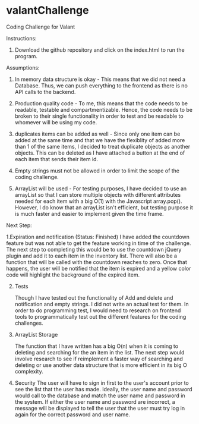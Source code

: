 # valantChallenge
Coding Challenge for Valant

Instructions:

1. Download the github repository and click on the index.html to run the program.

Assumptions:

1. In memory data structure is okay - This means that we did not need a Database. Thus, we can push everything to the frontend as there is no API calls to the backend.

2. Production quality code - To me, this means that the code needs to be readable, testable and compartmentizable. Hence, the code needs to be broken to their single functionality in order to test and be readable to whomever will be using my code.

3. duplicates items can be added as well - Since only one item can be added at the same time and that we have the flexiblity of added more than 1 of the same items, I decided to treat duplicate objects as another objects. This can be deleted as I have attached a button at the end of each item that sends their item id.

4. Empty strings must not be allowed in order to limit the scope of the coding challenge. 

5. ArrayList will be used - For testing purposes, I have decided to use an arrayList so that I can store multiple objects with different attributes needed for each item with a big O(1) with the Javascript array.pop(). However, I do know that an arrayList isn't efficient, but testing purpose it is much faster and easier to implement given the time frame.

Next Step:

1.Expiration and notification (Status: Finished)
	I have added the countdown feature but was not able to get the feature working in time of the challenge. The next step to completing this would be to use the countdown jQuery plugin and add it to each item in the inventory list. There will also be a function that will be called with the countdown reaches to zero. Once that happens, the user will be notified that the item is expired and a yellow color code will highlight the background of the expired item. 


2. Tests

	Though I have tested out the functionality of Add and delete and notification and empty strings. I did not write an actual test for them. In order to do programming test, I would need to research on frontend tools to programmatically test out the different features for the coding challenges.

3. ArrayList Storage

	The function that I have written has a big O(n) when it is coming to deleting and searching for the an item in the list. The next step would involve research to see if reimplement a faster way of searching and deleting or use another data structure that is more efficient in its big O complexity. 

4. Security
	The user will have to sign in first to the user's account prior to see the list that the user has made. Ideally, the user name and password would call to the database and match the user name and password in the system. If either the user name and password are incorrect, a message will be displayed to tell the user that the user must try log in again for the correct password and user name.
